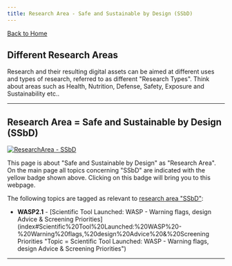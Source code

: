 ```yaml
---
title: Research Area - Safe and Sustainable by Design (SSbD)
---
```


[Back to Home](index)

## Different Research Areas

Research and their resulting digital assets can be aimed at different uses and types of research, referred to as different "Research Types". Think about areas such as Health, Nutrition, Defense, Safety, Exposure and Sustainability etc.. 

---

## Research Area = Safe and Sustainable by Design (SSbD)

[![ResearchArea - SSbD](https://img.shields.io/badge/Research_Area-SSbD-yellow?logo=resend&logoColor=yellow)](area_ssbd "Research Area = SSbD")

This page is about "Safe and Sustainable by Design" as "Research Area". On the main page all topics concerning "SSbD" are indicated with the yellow badge shown above. Clicking on this badge will bring you to this webpage.

The following topics are tagged as relevant to [research area "SSbD"](https://www.tno.nl/en/safe-sustainable-by-design/ "Weblink to: TNO's website about Safe and Sustainable by Design"):
- **WASP2.1** - [Scientific Tool Launched: WASP - Warning flags, design Advice & Screening Priorities](index#Scientific%20Tool%20Launched:%20WASP%20-%20Warning%20flags,%20design%20Advice%20&%20Screening Priorities "Topic = Scientific Tool Launched: WASP - Warning flags, design Advice & Screening Priorities")
  
---
